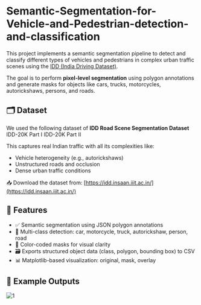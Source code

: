 # Semantic-Segmentation-for-Vehicle-and-Pedestrian-detection-and-classification
This project implements a semantic segmentation pipeline to detect and classify different types of vehicles and pedestrians in complex urban traffic scenes using the [IDD (India Driving Dataset)](https://idd.insaan.iiit.ac.in/).

The goal is to perform **pixel-level segmentation** using polygon annotations and generate masks for objects like cars, trucks, motorcycles, autorickshaws, persons, and roads.


## 🗂️ Dataset

We used the following dataset of  **IDD Road Scene Segmentation Dataset**
IDD-20K Part I
IDD-20K Part II

This captures real Indian traffic with all its complexities like:

- Vehicle heterogeneity (e.g., autorickshaws)
- Unstructured roads and occlusion
- Dense urban traffic conditions

📥 Download the dataset from: [https://idd.insaan.iiit.ac.in/](https://idd.insaan.iiit.ac.in/)

## 🧠 Features

- ✅ Semantic segmentation using JSON polygon annotations
- 🎯 Multi-class detection: car, motorcycle, truck, autorickshaw, person, road
- 🎨 Color-coded masks for visual clarity
- 🗃️ Exports structured object data (class, polygon, bounding box) to CSV
- 📊 Matplotlib-based visualization: original, mask, overlay

## 📸 Example Outputs
![1](https://github.com/user-attachments/assets/572b4d0e-1a90-45f1-aa39-68b8c1d89ec9)


